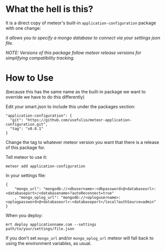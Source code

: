 What the hell is this?
======================

It is a direct copy of meteor's built-in `application-configuration` 
package with one change: 

_it allows you to specify a mongo database to connect via your settings json file._

*NOTE: Versions of this package follow meteor release versions for simplifying compatibility tracking.*

How to Use
==========

(because this has the same name as the built-in package we want to override we have to do this differently)

Edit your smart.json to include this under the packages section:

```
"application-configuration": {
  "git": "https://github.com/usefulio/meteor-application-configuration.git",
  "tag": "v0.8.1"
}
```

Change the tag to whatever meteor version you want that there is a release of this package for.


Tell meteor to use it:

```
meteor add application-configuration
```

In your settings file:

```
{
	"mongo_url": "mongodb://<dbusername>:<dbpassword>@<databaseurl>:<databaseport>/<databasename>?autoReconnect=true"
	, "mongo_oplog_url": "mongodb://<oplogusername>:<oplogpassword>@<databaseurl>:<databaseport>/local?authSource=admin"
}
```

When you deploy:

```
mrt deploy applicationname.com --settings path/to/your/settings/file.json
```

If you don't set `mongo_url` and/or `mongo_oplog_url` meteor will fall back to using the environment variables, as usual.